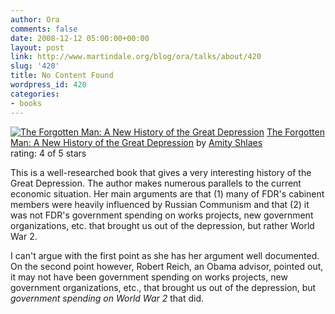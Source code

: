 ```yaml
---
author: Ora
comments: false
date: 2008-12-12 05:00:00+00:00
layout: post
link: http://www.martindale.org/blog/ora/talks/about/420
slug: '420'
title: No Content Found
wordpress_id: 420
categories:
- books
---
```


[![The Forgotten Man: A New History of the Great Depression](http://photo.goodreads.com/books/1182531548m/1289617.jpg)](http://www.goodreads.com/book/show/1289617.The_Forgotten_Man_A_New_History_of_the_Great_Depression?utm_medium=api&utm_source=blog_review) [The Forgotten Man: A New History of the Great Depression](http://www.goodreads.com/book/show/1289617.The_Forgotten_Man_A_New_History_of_the_Great_Depression?utm_medium=api&utm_source=blog_review) by [Amity Shlaes](http://www.goodreads.com/author/show/101131.Amity_Shlaes)  
rating: 4 of 5 stars

This is a well-researched book that gives a very interesting history of the Great Depression. The author makes numerous parallels to the current economic situation. Her main arguments are that (1) many of FDR's cabinent members were heavily influenced by Russian Communism and that (2) it was not FDR's government spending on works projects, new government organizations, etc. that brought us out of the depression, but rather World War 2.

I can't argue with the first point as she has her argument well documented. On the second point however, Robert Reich, an Obama advisor, pointed out, it may not have been government spending on works projects, new government organizations, etc., that brought us out of the depression, but _government spending on World War 2_ that did.
